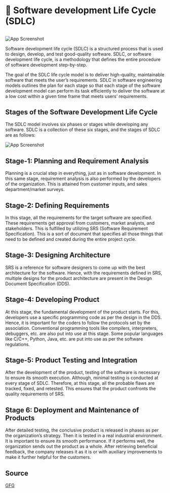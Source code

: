 
# 🔖 Software development Life Cycle (SDLC)



## 

![App Screenshot](https://miro.medium.com/v2/resize:fit:1400/1*CEiTy5Stbaee82Ipafwnxw.png)

Software development life cycle (SDLC) is a structured process that is used to design, develop, and test good-quality software. SDLC, or software development life cycle, is a methodology that defines the entire procedure of software development step-by-step.

The goal of the SDLC life cycle model is to deliver high-quality, maintainable software that meets the user’s requirements. SDLC in software engineering models outlines the plan for each stage so that each stage of the software development model can perform its task efficiently to deliver the software at a low cost within a given time frame that meets users’ requirements.


## Stages of the Software Development Life Cycle

The SDLC model involves six phases or stages while developing any software. SDLC is a collection of these six stages, and the stages of SDLC are as follows:

![App Screenshot](https://media.geeksforgeeks.org/wp-content/uploads/20231220112830/6-Stages-of-Software-Development-Life-Cycle.jpg)


## Stage-1: Planning and Requirement Analysis
Planning is a crucial step in everything, just as in software development. In this same stage, requirement analysis is also performed by the developers of the organization. This is attained from customer inputs, and sales department/market surveys. 


## Stage-2: Defining Requirements
In this stage, all the requirements for the target software are specified. These requirements get approval from customers, market analysts, and stakeholders. 
This is fulfilled by utilizing SRS (Software Requirement Specification). This is a sort of document that specifies all those things that need to be defined and created during the entire project cycle. 


## Stage-3: Designing Architecture
SRS is a reference for software designers to come up with the best architecture for the software. Hence, with the requirements defined in SRS, multiple designs for the product architecture are present in the Design Document Specification (DDS). 

## Stage-4: Developing Product
At this stage, the fundamental development of the product starts. For this, developers use a specific programming code as per the design in the DDS. Hence, it is important for the coders to follow the protocols set by the association. Conventional programming tools like compilers, interpreters, debuggers, etc. are also put into use at this stage. Some popular languages like C/C++, Python, Java, etc. are put into use as per the software regulations. 

## Stage-5: Product Testing and Integration
After the development of the product, testing of the software is necessary to ensure its smooth execution. Although, minimal testing is conducted at every stage of SDLC. Therefore, at this stage, all the probable flaws are tracked, fixed, and retested. This ensures that the product confronts the quality requirements of SRS. 

## Stage 6: Deployment and Maintenance of Products
After detailed testing, the conclusive product is released in phases as per the organization’s strategy. Then it is tested in a real industrial environment. It is important to ensure its smooth performance. If it performs well, the organization sends out the product as a whole. After retrieving beneficial feedback, the company releases it as it is or with auxiliary improvements to make it further helpful for the customers.



## Source 

[GFG](https://www.geeksforgeeks.org/software-development-life-cycle-sdlc/)


